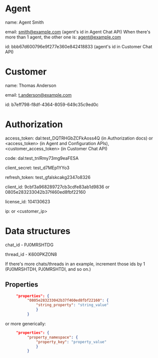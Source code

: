 # Agent

name: Agent Smith

email: smith@example.com (agent's id in Agent Chat API)
When there's more than 1 agent, the other one is: agent@example.com

id:  bbb67d600796e9f277e360e842418833 (agent's id in Customer Chat API)

# Customer

name: Thomas Anderson

email: t.anderson@example.com

id: b7eff798-f8df-4364-8059-649c35c9ed0c

# Authorization

access_token: dal:test_DQTRHGbZCFkAoss4Q (in Authorization docs) or <access_token> (in Agent and Configuration APIs), <customer_access_token> (in Customer Chat API)

code: dal:test_tnlRmy73mg9eaFESA

client_secret: test_d7MEp1YYo3

refresh_token: test_gfalskcakg2347o8326

client_id: 9cbf3a968289727cb3cdfe83ab1d9836 or 0805e283233042b37f460ed8fbf22160

license_id: 104130623

ip: <ip> or <customer_ip>

# Data structures

chat_id - PJ0MRSHTDG

thread_id - K600PKZON8

If there's more chats/threads in an example, increment those ids by 1 (PJ0MRSHTDH, PJ0MRSHTDI, and so on.)

## Properties

```json
     "properties": {
          "0805e283233042b37f460ed8fbf22160": {
              "string_property": "string_value"
              }
          }
```

or more generically:

```json
     "properties": {
          "property_namespace": {
              "property_key": "property_value"
              }
          }
```
